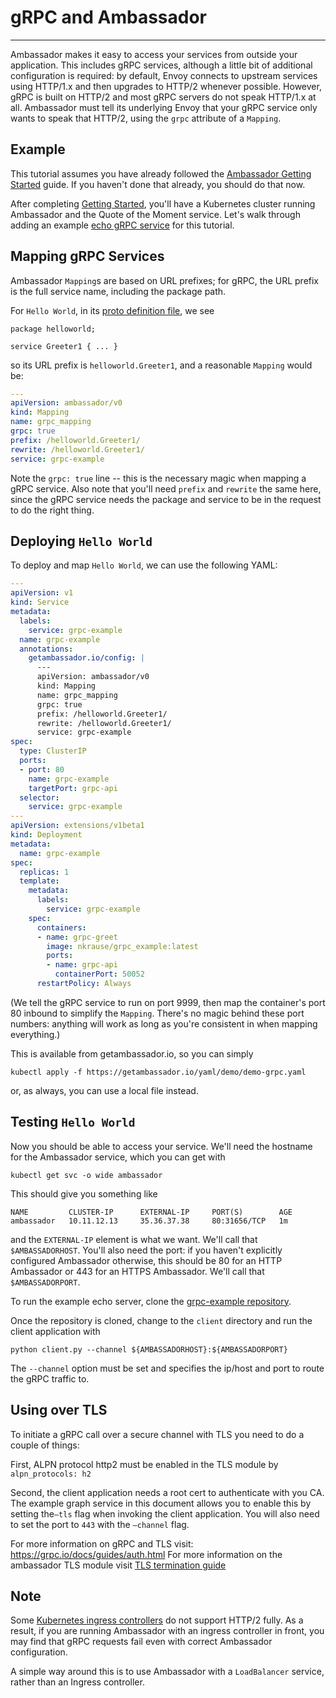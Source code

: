 # gRPC and Ambassador

---

Ambassador makes it easy to access your services from outside your application. This includes gRPC services, although a little bit of additional configuration is required: by default, Envoy connects to upstream services using HTTP/1.x and then upgrades to HTTP/2 whenever possible. However, gRPC is built on HTTP/2 and most gRPC servers do not speak HTTP/1.x at all. Ambassador must tell its underlying Envoy that your gRPC service only wants to speak that HTTP/2, using the `grpc` attribute of a `Mapping`.

## Example

This tutorial assumes you have already followed the [Ambassador Getting Started](/user-guide/getting-started.html) guide. If you haven't done that already, you should do that now.

After completing [Getting Started](/user-guide/getting-started.html), you'll have a Kubernetes cluster running Ambassador and the Quote of the Moment service. Let's walk through adding an example [echo gRPC service](https://github.com/datawire/grpc-example) for this tutorial. 

## Mapping gRPC Services

Ambassador `Mapping`s are based on URL prefixes; for gRPC, the URL prefix is the full service name, including the package path. 

For `Hello World`, in its [proto definition file](https://github.com/datawire/grpc-example/blob/master/helloworld/helloworld.proto), we see

```
package helloworld;

service Greeter1 { ... }
```

so its URL prefix is `helloworld.Greeter1`, and a reasonable `Mapping` would be:

```yaml
---
apiVersion: ambassador/v0
kind: Mapping
name: grpc_mapping
grpc: true
prefix: /helloworld.Greeter1/
rewrite: /helloworld.Greeter1/
service: grpc-example
```

Note the `grpc: true` line -- this is the necessary magic when mapping a gRPC service. Also note that you'll need `prefix` and `rewrite` the same here, since the gRPC service needs the package and service to be in the request to do the right thing.

## Deploying `Hello World`

To deploy and map `Hello World`, we can use the following YAML:

```yaml
---
apiVersion: v1
kind: Service
metadata:
  labels:
    service: grpc-example
  name: grpc-example
  annotations:
    getambassador.io/config: |
      ---
      apiVersion: ambassador/v0
      kind: Mapping
      name: grpc_mapping
      grpc: true
      prefix: /helloworld.Greeter1/
      rewrite: /helloworld.Greeter1/
      service: grpc-example
spec:
  type: ClusterIP
  ports:
  - port: 80
    name: grpc-example
    targetPort: grpc-api
  selector:
    service: grpc-example
---
apiVersion: extensions/v1beta1
kind: Deployment
metadata:
  name: grpc-example
spec:
  replicas: 1
  template:
    metadata:
      labels:
        service: grpc-example
    spec:
      containers:
      - name: grpc-greet
        image: nkrause/grpc_example:latest
        ports:
        - name: grpc-api
          containerPort: 50052
      restartPolicy: Always
```

(We tell the gRPC service to run on port 9999, then map the container's port 80 inbound to simplify the `Mapping`. There's no magic behind these port numbers: anything will work as long as you're consistent in when mapping everything.)

This is available from getambassador.io, so you can simply

```shell
kubectl apply -f https://getambassador.io/yaml/demo/demo-grpc.yaml
```

or, as always, you can use a local file instead.

## Testing `Hello World`

Now you should be able to access your service. We'll need the hostname for the Ambassador service, which you can get with

```shell
kubectl get svc -o wide ambassador
```

This should give you something like

```
NAME         CLUSTER-IP      EXTERNAL-IP     PORT(S)        AGE
ambassador   10.11.12.13     35.36.37.38     80:31656/TCP   1m
```

and the `EXTERNAL-IP` element is what we want. We'll call that `$AMBASSADORHOST`. You'll also need the port: if you haven't explicitly configured Ambassador otherwise, this should be 80 for an HTTP Ambassador or 443 for an HTTPS Ambassador. We'll call that `$AMBASSADORPORT`.

To run the example echo server, clone the [grpc-example repository](https://github.com/datawire/grpc-example).

Once the repository is cloned, change to the `client` directory and run the client application with 
```shell
python client.py --channel ${AMBASSADORHOST}:${AMBASSADORPORT}
```

The `--channel` option must be set and specifies the ip/host and port to route the gRPC traffic to.


## Using over TLS

To initiate a gRPC call over a secure channel with TLS you need to do a couple of things:

First, ALPN protocol http2 must be enabled in the TLS module by `alpn_protocols: h2`

Second, the client application needs a root cert to authenticate with you CA. The example graph service in this document allows you to enable this by setting the`—tls` flag when invoking the client application. You will also need to set the port to `443` with the `—channel` flag. 

For more information on gRPC and TLS visit: https://grpc.io/docs/guides/auth.html
For more information on the ambassador TLS module visit [TLS termination guide](/user-guide/tls-termination.html)

## Note

Some [Kubernetes ingress controllers](https://kubernetes.io/docs/concepts/services-networking/ingress/) do not support HTTP/2 fully. As a result, if you are running Ambassador with an ingress controller in front, you may find that gRPC requests fail even with correct Ambassador configuration.

A simple way around this is to use Ambassador with a `LoadBalancer` service, rather than an Ingress controller.
